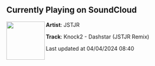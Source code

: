 ## Currently Playing on SoundCloud

[<img align="left" width="100" src="https://i1.sndcdn.com/artworks-RPxw0BRkN6hm6yAs-nLqx2A-t500x500.jpg">](https://soundcloud.com/jstjr/knock2-dashstar-jstjr-remix)

**Artist**: JSTJR 

**Track**: Knock2 - Dashstar (JSTJR Remix)

Last updated at 04/04/2024 08:40
